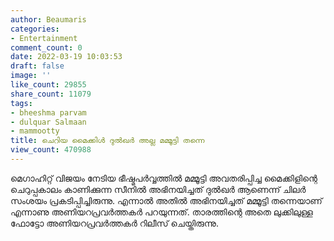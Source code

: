 ```yaml
---
author: Beaumaris
categories:
- Entertainment
comment_count: 0
date: 2022-03-19 10:03:53
draft: false
image: ''
like_count: 29855
share_count: 11079
tags:
- bheeshma parvam
- dulquar Salmaan
- mammootty
title: ചെറിയ മൈക്കിൾ ദുൽഖർ അല്ല മമ്മൂട്ടി തന്നെ
view_count: 470988
---
```


മെഗാഹിറ്റ് വിജയം നേടിയ ഭീഷ്മപർവ്വത്തിൽ മമ്മൂട്ടി അവതരിപ്പിച്ച മൈക്കിളിന്റെ ചെറുപ്പകാലം കാണിക്കുന്ന സീനിൽ അഭിനയിച്ചത് ദുൽഖർ ആണെന്ന് ചിലർ സംശയം പ്രകടിപ്പിച്ചിരുന്നു. എന്നാൽ അതിൽ അഭിനയിച്ചത് മമ്മൂട്ടി തന്നെയാണ് എന്നാണു അണിയറപ്രവർത്തകർ പറയുന്നത്. താരത്തിന്റെ അതെ ലുക്കിലുള്ള ഫോട്ടോ അണിയറപ്രവർത്തകർ റിലീസ് ചെയ്തിരുന്നു.